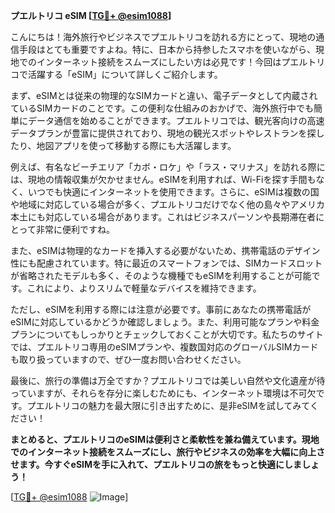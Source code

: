 **プエルトリコ eSIM [[TG💪+ @esim1088](https://t.me/s/esim1088)]**

こんにちは！海外旅行やビジネスでプエルトリコを訪れる方にとって、現地の通信手段はとても重要ですよね。特に、日本から持参したスマホを使いながら、現地でのインターネット接続をスムーズにしたい方は必見です！今回はプエルトリコで活躍する「eSIM」について詳しくご紹介します。

まず、eSIMとは従来の物理的なSIMカードと違い、電子データとして内蔵されているSIMカードのことです。この便利な仕組みのおかげで、海外旅行中でも簡単にデータ通信を始めることができます。プエルトリコでは、観光客向けの高速データプランが豊富に提供されており、現地の観光スポットやレストランを探したり、地図アプリを使って移動する際にも大活躍します。

例えば、有名なビーチエリア「カボ・ロケ」や「ラス・マリナス」を訪れる際には、現地の情報収集が欠かせません。eSIMを利用すれば、Wi-Fiを探す手間もなく、いつでも快適にインターネットを使用できます。さらに、eSIMは複数の国や地域に対応している場合が多く、プエルトリコだけでなく他の島々やアメリカ本土にも対応している場合があります。これはビジネスパーソンや長期滞在者にとって非常に便利ですね。

また、eSIMは物理的なカードを挿入する必要がないため、携帯電話のデザイン性にも配慮されています。特に最近のスマートフォンでは、SIMカードスロットが省略されたモデルも多く、そのような機種でもeSIMを利用することが可能です。これにより、よりスリムで軽量なデバイスを維持できます。

ただし、eSIMを利用する際には注意が必要です。事前にあなたの携帯電話がeSIMに対応しているかどうか確認しましょう。また、利用可能なプランや料金プランについてもしっかりとチェックしておくことが大切です。私たちのサイトでは、プエルトリコ専用のeSIMプランや、複数国対応のグローバルSIMカードも取り扱っていますので、ぜひ一度お問い合わせください。

最後に、旅行の準備は万全ですか？プエルトリコでは美しい自然や文化遺産が待っていますが、それらを存分に楽しむためにも、インターネット環境は不可欠です。プエルトリコの魅力を最大限に引き出すために、是非eSIMを試してみてください！

**まとめると、プエルトリコのeSIMは便利さと柔軟性を兼ね備えています。現地でのインターネット接続をスムーズにし、旅行やビジネスの効率を大幅に向上させます。今すぐeSIMを手に入れて、プエルトリコの旅をもっと快適にしましょう！**

[[TG💪+ @esim1088](https://t.me/s/esim1088) ![Image](https://i.postimg.cc/Y0z9fWf4/image.png)]